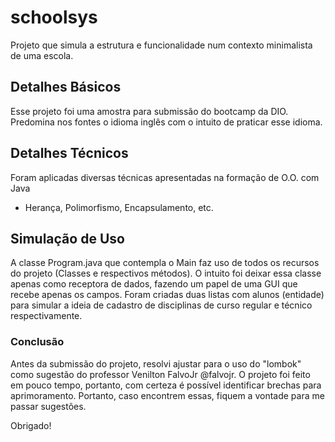 # schoolsys
Projeto que simula a estrutura e funcionalidade num contexto minimalista de uma escola.

## Detalhes Básicos
Esse projeto foi uma amostra para submissão do bootcamp da DIO.
Predomina nos fontes o idioma inglês com o intuito de praticar esse idioma.

## Detalhes Técnicos
Foram aplicadas diversas técnicas apresentadas na formação de O.O. com Java
 - Herança, Polimorfismo, Encapsulamento, etc.

## Simulação de Uso
A classe Program.java que contempla o Main faz uso de todos os recursos do projeto (Classes e respectivos métodos).
O intuito foi deixar essa classe apenas como receptora de dados, fazendo um papel de uma GUI que recebe apenas os campos.
Foram criadas duas listas com alunos (entidade) para simular a ideia de cadastro de disciplinas de curso regular e técnico respectivamente. 

### Conclusão
Antes da submissão do projeto, resolvi ajustar para o uso do "lombok" como sugestão do professor Venilton FalvoJr @falvojr.
O projeto foi feito em pouco tempo, portanto, com certeza é possível identificar brechas para aprimoramento. Portanto, caso encontrem essas, fiquem a vontade para me passar sugestões.



Obrigado!
